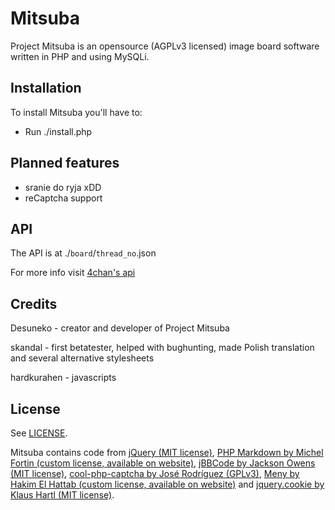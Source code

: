 Mitsuba
=======

Project Mitsuba is an opensource (AGPLv3 licensed) image board software written in PHP and using MySQLi.

Installation
------------

To install Mitsuba you'll have to:
* Run ./install.php

Planned features
----------------
* sranie do ryja xDD
* reCaptcha support

API
---

The API is at ./`board`/`thread_no`.json

For more info visit [4chan's api](https://github.com/4chan/4chan-API)

Credits
-------
Desuneko - creator and developer of Project Mitsuba

skandal - first betatester, helped with bughunting, made Polish translation and several alternative stylesheets

hardkurahen - javascripts

License
--------
See [LICENSE](https://github.com/MitsubaBBS/Mitsuba/blob/master/LICENSE).

Mitsuba contains code from [jQuery (MIT license)](http://jquery.com/), [PHP Markdown by Michel Fortin (custom license, available on website)](http://michelf.ca/projects/php-markdown/), [jBBCode by Jackson Owens (MIT license)](http://jbbcode.com/), [cool-php-captcha by José Rodríguez (GPLv3)](https://code.google.com/p/cool-php-captcha/), [Meny by Hakim El Hattab (custom license, available on website)](https://github.com/hakimel/Meny) and [jquery.cookie by Klaus Hartl (MIT license)](https://github.com/carhartl/jquery-cookie).